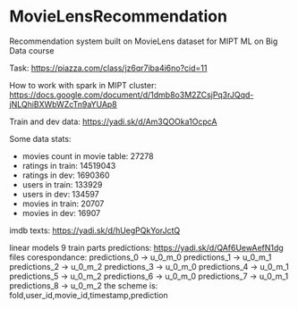 # MovieLensRecommendation
Recommendation system built on MovieLens dataset for MIPT ML on Big Data course

Task: https://piazza.com/class/jz6qr7iba4i6no?cid=11

How to work with spark in MIPT cluster: https://docs.google.com/document/d/1dmb8o3M2ZCsjPq3rJQqd-jNLQhiBXWbWZcTn9aYUAp8

Train and dev data: https://yadi.sk/d/Am3QOOka1OcpcA

Some data stats:
- movies count in movie table:  27278
- ratings in train: 14519043
- ratings in dev: 1690360
- users in train:  133929
- users in dev:  134597
- movies in train:  20707
- movies in dev:  16907


imdb texts: https://yadi.sk/d/hUegPQkYorJctQ

linear models 9 train parts predictions: https://yadi.sk/d/QAf6UewAefN1dg
files corespondance: predictions_0 -> u_0_m_0
                     predictions_1 -> u_0_m_1
                     predictions_2 -> u_0_m_2
                     predictions_3 -> u_0_m_0
                     predictions_4 -> u_0_m_1
                     predictions_5 -> u_0_m_2
                     predictions_6 -> u_0_m_0
                     predictions_7 -> u_0_m_1
                     predictions_8 -> u_0_m_2
the scheme is: fold,user_id,movie_id,timestamp,prediction
